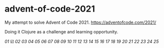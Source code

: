 # advent-of-code-2021
My attempt to solve Advent of Code 2021. https://adventofcode.com/2021/

Doing it Clojure as a challenge and learning opportunity.

*01* ☑️
*02* 
*03*
*04*
*05*
*06*
*07*
*08*
*09*
*10*
*11*
*12*
*13*
*14*
*15*
*16*
*17*
*18*
*19*
*20*
*21*
*22*
*23*
*24*
*25*
